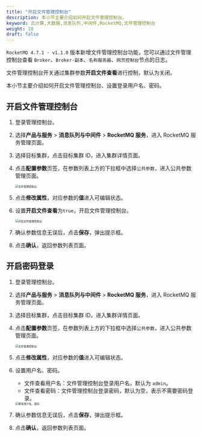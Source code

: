 ```yaml
---
title: "开启文件管理控制台"
description: 本小节主要介绍如何开启文件管理控制台。
keyword: 云计算,大数据,消息队列,中间件,RocketMQ,文件管理控制台
weight: 10
draft: false
---
```


`RocketMQ 4.7.1 - v1.1.0` 版本新增文件管理控制台功能，您可以通过文件管理控制台查看 `Broker`、`Broker-副本`、`名称服务器`、`网页控制台`节点的日志。

文件管理控制台开关通过集群参数**开启文件查看**进行控制，默认为关闭。

本小节主要介绍如何开启文件管理控制台、设置登录用户名、密码。

## 开启文件管理控制台

1. 登录管理控制台。
2. 选择**产品与服务** > **消息队列与中间件** > **RocketMQ 服务**，进入 RocketMQ 服务管理页面。
3. 选择目标集群，点击目标集群 ID，进入集群详情页面。
4. 点击**配置参数**页签，在参数列表上方的下拉框中选择`公共参数`，进入公共参数管理页面。

   <img src="/middware/rocketmq/_images/para_file_console.png" alt="文件管理控制台" style="zoom:50%;" />

5. 点击**修改属性**，对应参数的**值**进入可编辑状态。
6. 设置**开启文件查看**为`true`，开启文件管理控制台。

   <img src="/middware/rocketmq/_images/para_file_console_enable.png" alt="开启文件管理控制台" style="zoom:50%;" />

7. 确认参数信息无误后，点击**保存**，弹出提示框。
8. 点击**确认**，返回参数列表页面。

## 开启密码登录

1. 登录管理控制台。
2. 选择**产品与服务** > **消息队列与中间件** > **RocketMQ 服务**，进入 RocketMQ 服务管理页面。
3. 选择目标集群，点击目标集群 ID，进入集群详情页面。
4. 点击**配置参数**页签，在参数列表上方的下拉框中选择`公共参数`，进入公共参数管理页面。

   <img src="/middware/rocketmq/_images/para_file_console.png" alt="文件管理控制台" style="zoom:50%;" />

5. 点击**修改属性**，对应参数的**值**进入可编辑状态。
6. 设置用户名、密码。

    - 文件查看用户名：文件管理控制台登录用户名，默认为 `admin`。
    - 文件查看密码：文件管理控制台登录密码，默认为空，表示不需要密码登录。

    <img src="/middware/rocketmq/_images/para_file_console_account.png" alt="修改用户名、密码" style="zoom:50%;" />

7. 确认参数信息无误后，点击**保存**，弹出提示框。
8. 点击**确认**，返回参数列表页面。
